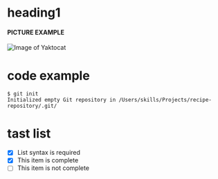 # heading1 
#### PICTURE EXAMPLE
![Image of Yaktocat](https://octodex.github.com/images/yaktocat.png)
# code example
```
$ git init
Initialized empty Git repository in /Users/skills/Projects/recipe-repository/.git/
```
# tast list
- [x] List syntax is required
- [x] This item is complete
- [ ] This item is not complete
